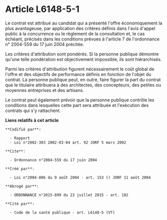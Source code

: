 # Article L6148-5-1

Le contrat est attribué au candidat qui a présenté l'offre économiquement la plus avantageuse, par application des critères
définis dans l'avis d'appel public à la concurrence ou le règlement de la consultation et, le cas échéant, précisés dans les
conditions prévues à l'article 7 de l'ordonnance n° 2004-559 du 17 juin 2004 précitée.

Les critères d'attribution sont pondérés. Si la personne publique démontre qu'une telle pondération est objectivement
impossible, ils sont hiérarchisés.

Parmi les critères d'attribution figurent nécessairement le coût global de l'offre et des objectifs de performance définis en
fonction de l'objet du contrat. La personne publique peut, en outre, faire figurer la part du contrat que le titulaire
attribuera à des architectes, des concepteurs, des petites ou moyennes entreprises et des artisans.

Le contrat peut également prévoir que la personne publique contrôle les conditions dans lesquelles cette part sera attribuée
et l'exécution des contrats qui s'y rattachent.

**Liens relatifs à cet article**

	**Codifié par**:

	  - Rapport
	  - Loi n°2002-303 2002-03-04 art. 92 JORF 5 mars 2002

	**Cite**:

	  - Ordonnance n°2004-559 du 17 juin 2004

	**Créé par**:

	  - Loi n°2004-806 du 9 août 2004 - art. 153 () JORF 11 août 2004

	**Abrogé par**:

	  - ORDONNANCE n°2015-899 du 23 juillet 2015 - art. 102

	**Cité par**:

	  - Code de la santé publique - art. L6148-5 (VT)
